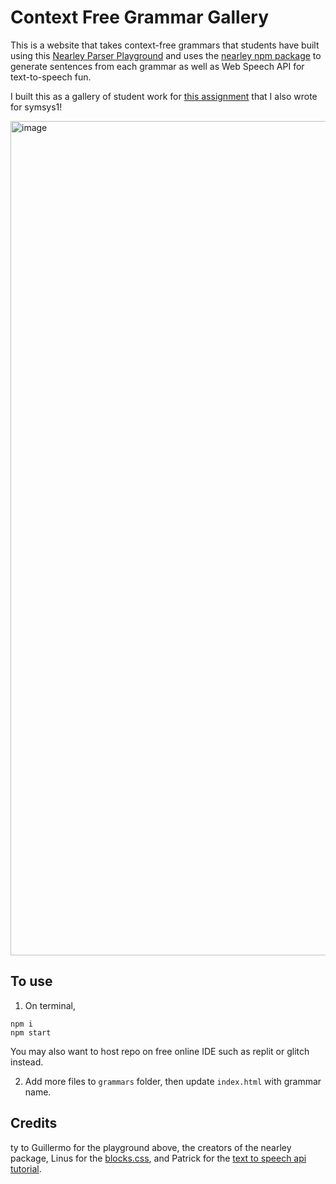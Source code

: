 # Context Free Grammar Gallery

This is a website that takes context-free grammars that students have built using this [Nearley Parser Playground](https://omrelli.ug/nearley-playground/) and uses the [nearley npm package](https://www.npmjs.com/package/nearley) to generate sentences from each grammar as well as Web Speech API for text-to-speech fun.

I built this as a gallery of student work for [this assignment](https://docs.google.com/document/d/1Ld3np4gpDrVmVDXXdS4xg0Z5-_5ICO3Rig-dVE5M-z4/edit?usp=sharing) that I also wrote for symsys1! 

<img width="1335" alt="image" src="https://user-images.githubusercontent.com/26272095/137962447-b0131652-7d50-489a-b4a6-5661e362fec1.png">

## To use

1. On terminal, 
```
npm i
npm start
```
You may also want to host repo on free online IDE such as replit or glitch instead. 

2. Add more files to `grammars` folder, then update `index.html` with grammar name.

## Credits

ty to Guillermo for the playground above, the creators of the nearley package, Linus for the [blocks.css](https://thesephist.github.io/blocks.css/), and Patrick for the [text to speech api tutorial](https://www.twilio.com/blog/speech-to-text-browser-web-speech-api).
